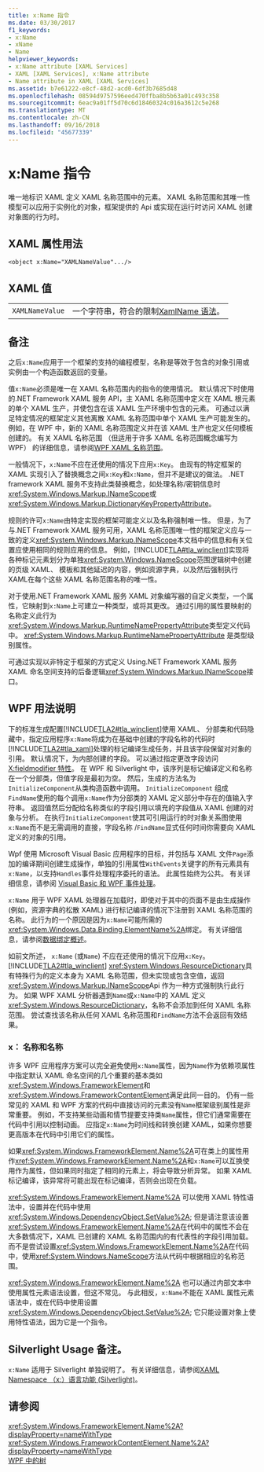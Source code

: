 ```yaml
---
title: x:Name 指令
ms.date: 03/30/2017
f1_keywords:
- x:Name
- xName
- Name
helpviewer_keywords:
- x:Name attribute [XAML Services]
- XAML [XAML Services], x:Name attribute
- Name attribute in XAML [XAML Services]
ms.assetid: b7e61222-e8cf-48d2-acd0-6df3b7685d48
ms.openlocfilehash: 08594d9757596eed470ffba8b5b63a01c493c358
ms.sourcegitcommit: 6eac9a01ff5d70c6d18460324c016a3612c5e268
ms.translationtype: MT
ms.contentlocale: zh-CN
ms.lasthandoff: 09/16/2018
ms.locfileid: "45677339"
---
```

# <a name="xname-directive"></a>x:Name 指令
唯一地标识 XAML 定义 XAML 名称范围中的元素。 XAML 名称范围和其唯一性模型可以应用于实例化的对象，框架提供的 Api 或实现在运行时访问 XAML 创建对象图的行为时。  
  
## <a name="xaml-attribute-usage"></a>XAML 属性用法  
  
```xaml  
<object x:Name="XAMLNameValue".../>  
```  
  
## <a name="xaml-values"></a>XAML 值  
  
|||  
|-|-|  
|`XAMLNameValue`|一个字符串，符合的限制[XamlName 语法](../../../docs/framework/xaml-services/xamlname-grammar.md)。|  
  
## <a name="remarks"></a>备注  
 之后`x:Name`应用于一个框架的支持的编程模型，名称是等效于包含的对象引用或实例由一个构造函数返回的变量。  
  
 值`x:Name`必须是唯一在 XAML 名称范围内的指令的使用情况。 默认情况下时使用的.NET Framework XAML 服务 API，主 XAML 名称范围中定义在 XAML 根元素的单个 XAML 生产，并使包含在该 XAML 生产环境中包含的元素。 可通过以满足特定情况的框架定义其他离散 XAML 名称范围中单个 XAML 生产可能发生的。 例如，在 WPF 中，新的 XAML 名称范围定义并在该 XAML 生产也定义任何模板创建的。 有关 XAML 名称范围 （但适用于许多 XAML 名称范围概念编写为 WPF） 的详细信息，请参阅[WPF XAML 名称范围](../../../docs/framework/wpf/advanced/wpf-xaml-namescopes.md)。  
  
 一般情况下，`x:Name`不应在还使用的情况下应用`x:Key`。 由现有的特定框架的 XAML 实现引入了替换概念之间`x:Key`和`x:Name`，但并不是建议的做法。 .NET framework XAML 服务不支持此类替换概念，如处理名称/密钥信息时<xref:System.Windows.Markup.INameScope>或<xref:System.Windows.Markup.DictionaryKeyPropertyAttribute>。  
  
 规则的许可`x:Name`由特定实现的框架可能定义以及名称强制唯一性。 但是，为了与.NET Framework XAML 服务可用，XAML 名称范围唯一性的框架定义应与一致的定义<xref:System.Windows.Markup.INameScope>本文档中的信息和有关位置应使用相同的规则应用的信息。 例如，[!INCLUDE[TLA#tla_winclient](../../../includes/tlasharptla-winclient-md.md)]实现将各种标记元素划分为单独<xref:System.Windows.NameScope>范围逻辑树中创建的页级 XAML、 模板和其他延迟的内容，例如资源字典，以及然后强制执行 XAML在每个这些 XAML 名称范围名称的唯一性。  
  
 对于使用.NET Framework XAML 服务 XAML 对象编写器的自定义类型，一个属性，它映射到`x:Name`上可建立一种类型，或将其更改。 通过引用的属性要映射的名称定义此行为<xref:System.Windows.Markup.RuntimeNamePropertyAttribute>类型定义代码中。  <xref:System.Windows.Markup.RuntimeNamePropertyAttribute> 是类型级别属性。  
  
 可通过实现以非特定于框架的方式定义 Using.NET Framework XAML 服务 XAML 命名空间支持的后备逻辑<xref:System.Windows.Markup.INameScope>接口。  
  
## <a name="wpf-usage-notes"></a>WPF 用法说明  
 下的标准生成配置[!INCLUDE[TLA2#tla_winclient](../../../includes/tla2sharptla-winclient-md.md)]使用 XAML、 分部类和代码隐藏中，指定应用程序`x:Name`将成为在基础中创建的字段名称的代码时[!INCLUDE[TLA2#tla_xaml](../../../includes/tla2sharptla-xaml-md.md)]处理的标记编译生成任务，并且该字段保留对对象的引用。 默认情况下，为内部创建的字段。 可以通过指定更改字段访问[X:fieldmodifier 特性](../../../docs/framework/xaml-services/x-fieldmodifier-directive.md)。 在 WPF 和 Silverlight 中，该序列是标记编译定义和名称在一个分部类，但值字段是最初为空。 然后，生成的方法名为`InitializeComponent`从类构造函数中调用。 `InitializeComponent` 组成`FindName`使用的每个调用`x:Name`作为分部类的 XAML 定义部分中存在的值输入字符串。 返回值然后分配给名称类似的字段引用以填充的字段值从 XAML 创建的对象与分析。 在执行`InitializeComponent`使其可引用运行的时对象关系图使用`x:Name`而不是无需调用的直接，字段名称 /`FindName`显式任何时间你需要向 XAML 定义的对象的引用。  
  
 Wpf 使用 Microsoft Visual Basic 应用程序的目标，并包括与 XAML 文件`Page`添加的编译期间创建生成操作，单独的引用属性`WithEvents`关键字的所有元素具有`x:Name`，以支持`Handles`事件处理程序委托的语法。 此属性始终为公共。 有关详细信息，请参阅 [Visual Basic 和 WPF 事件处理](../../../docs/framework/wpf/advanced/visual-basic-and-wpf-event-handling.md)。  
  
 `x:Name` 用于 WPF XAML 处理器在加载时，即使对于其中的页面不是由生成操作 (例如，资源字典的松散 XAML) 进行标记编译的情况下注册到 XAML 名称范围的名称。 此行为的一个原因是因为`x:Name`可能所需的<xref:System.Windows.Data.Binding.ElementName%2A>绑定。 有关详细信息，请参阅[数据绑定概述](../../../docs/framework/wpf/data/data-binding-overview.md)。  
  
 如前文所述， `x:Name` (或`Name`) 不应在还使用的情况下应用`x:Key`。 [!INCLUDE[TLA2#tla_winclient](../../../includes/tla2sharptla-winclient-md.md)] <xref:System.Windows.ResourceDictionary>具有特殊行为的定义本身为 XAML 名称范围，但未实现或包含空值，返回<xref:System.Windows.Markup.INameScope>Api 作为一种方式强制执行此行为。 如果 WPF XAML 分析器遇到`Name`或`x:Name`中的 XAML 定义<xref:System.Windows.ResourceDictionary>，名称不会添加到任何 XAML 名称范围。 尝试查找该名称从任何 XAML 名称范围和`FindName`方法不会返回有效结果。  
  
### <a name="xname-and-name"></a>x： 名称和名称  
 许多 WPF 应用程序方案可以完全避免使用`x:Name`属性，因为`Name`作为依赖项属性中指定默认 XAML 命名空间的几个重要的基本类如<xref:System.Windows.FrameworkElement>和<xref:System.Windows.FrameworkContentElement>满足此同一目的。 仍有一些常见的 XAML 和 WPF 方案的代码中直接访问的元素没有`Name`框架级别属性是非常重要。 例如，不支持某些动画和情节提要支持类`Name`属性，但它们通常需要在代码中引用以控制动画。 应指定`x:Name`为时间线和转换创建 XAML，如果你想要更高版本在代码中引用它们的属性。  
  
 如果<xref:System.Windows.FrameworkElement.Name%2A>可在类上的属性用作<xref:System.Windows.FrameworkElement.Name%2A>和`x:Name`可以互换使用作为属性，但如果同时指定了相同的元素上，将会导致分析异常。 如果 XAML 标记编译，该异常将可能出现在标记编译，否则会出现在负载。  
  
 <xref:System.Windows.FrameworkElement.Name%2A> 可以使用 XAML 特性语法中，设置并在代码中使用<xref:System.Windows.DependencyObject.SetValue%2A>; 但是请注意该设置<xref:System.Windows.FrameworkElement.Name%2A>在代码中的属性不会在大多数情况下，XAML 已创建的 XAML 名称范围内的有代表性的字段引用加载。 而不是尝试设置<xref:System.Windows.FrameworkElement.Name%2A>在代码中，使用<xref:System.Windows.NameScope>方法从代码中根据相应的名称范围。  
  
 <xref:System.Windows.FrameworkElement.Name%2A> 也可以通过内部文本中使用属性元素语法设置，但这不常见。 与此相反，`x:Name`不能在 XAML 属性元素语法中，或在代码中使用设置<xref:System.Windows.DependencyObject.SetValue%2A>; 它只能设置对象上使用特性语法，因为它是一个指令。  
  
## <a name="silverlight-usage-notes"></a>Silverlight Usage 备注。  
 `x:Name` 适用于 Silverlight 单独说明了。 有关详细信息，请参阅[XAML Namespace （x:）语言功能 (Silverlight)](https://go.microsoft.com/fwlink/?LinkId=199081)。  
  
## <a name="see-also"></a>请参阅  
 <xref:System.Windows.FrameworkElement.Name%2A?displayProperty=nameWithType>  
 <xref:System.Windows.FrameworkContentElement.Name%2A?displayProperty=nameWithType>  
 [WPF 中的树](../../../docs/framework/wpf/advanced/trees-in-wpf.md)
